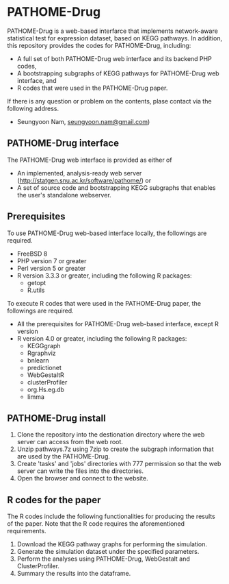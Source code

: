 # PATHOME-Drug
PATHOME-Drug is a web-based interfarce that implements network-aware statistical test for expression dataset, based on KEGG pathways. In addition, this repository provides the codes for PATHOME-Drug, including:
 - A full set of both PATHOME-Drug web interface and its backend PHP codes,
 - A bootstrapping subgraphs of KEGG pathways for PATHOME-Drug web interface, and
 - R codes that were used in the PATHOME-Drug paper.

If there is any question or problem on the contents, plase contact via the following address.
 - Seungyoon Nam, seungyoon.nam@gmail.com)
 
## PATHOME-Drug interface
The PATHOME-Drug web interface is provided as either of
 - An implemented, analysis-ready web server (http://statgen.snu.ac.kr/software/pathome/) or
 - A set of source code and bootstrapping KEGG subgraphs that enables the user's standalone webserver.

## Prerequisites
To use PATHOME-Drug web-based interface locally, the followings are required.
 - FreeBSD 8
 - PHP version 7 or greater
 - Perl version 5 or greater
 - R version 3.3.3 or greater, including the following R packages:
   - getopt
   - R.utils

To execute R codes that were used in the PATHOME-Drug paper, the followings are required.
 - All the prerequisites for PATHOME-Drug web-based interface, except R version
 - R version 4.0 or greater, including the following R packages:
   - KEGGgraph
   - Rgraphviz
   - bnlearn
   - predictionet
   - WebGestaltR
   - clusterProfiler
   - org.Hs.eg.db
   - limma

## PATHOME-Drug install
1. Clone the repository into the destionation directory where the web server can access from the web root.
2. Unzip pathways.7z using 7zip to create the subgraph information that are used by the PATHOME-Drug.
3. Create 'tasks' and 'jobs' directories with 777 permission so that the web server can write the files into the directories.
4. Open the browser and connect to the website.

## R codes for the paper
The R codes include the following functionalities for producing the results of the paper. Note that the R code requires the aforementioned requirements.
1. Download the KEGG pathway graphs for performing the simulation.
2. Generate the simulation dataset under the specified parameters.
3. Perform the analyses using PATHOME-Drug, WebGestalt and ClusterProfiler.
4. Summary the results into the dataframe.
